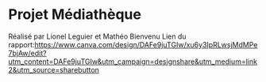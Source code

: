 # Projet Médiathèque
Réalisé par Lionel Leguier et Mathéo Bienvenu
Lien du rapport:https://www.canva.com/design/DAFe9juTGIw/xu6y3IpRLwsjMdMPe7bjAw/edit?utm_content=DAFe9juTGIw&utm_campaign=designshare&utm_medium=link2&utm_source=sharebutton
